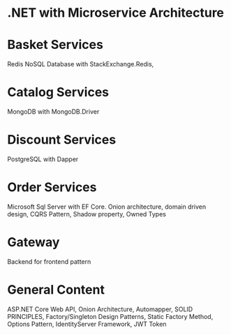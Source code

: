 # .NET with Microservice Architecture
# Basket Services
Redis NoSQL Database with StackExchange.Redis, 
# Catalog Services
MongoDB with MongoDB.Driver
# Discount Services
PostgreSQL with Dapper
# Order Services
Microsoft Sql Server with EF Core. Onion architecture, domain driven design, CQRS Pattern, Shadow property, Owned Types
# Gateway
Backend for frontend pattern
# General Content
ASP.NET Core Web API, Onion Architecture, Automapper, SOLID PRINCIPLES, Factory/Singleton Design Patterns, Static Factory Method, Options Pattern, IdentityServer Framework, JWT Token
